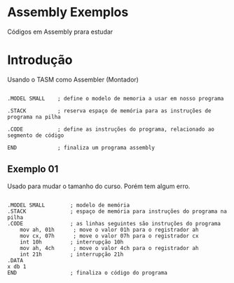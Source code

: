 # Assembly Exemplos

Códigos em Assembly prara estudar

# Introdução
Usando o TASM como Assembler (Montador)

```assembly

.MODEL SMALL    ; define o modelo de memoria a usar em nosso programa

.STACK          ; reserva espaço de memória para as instruções de programa na pilha

.CODE           ; define as instruções do programa, relacionado ao segmento de código

END             ; finaliza um programa assembly

```

## Exemplo 01

Usado para mudar o tamanho do curso. Porém tem algum erro.

````assembly

.MODEL SMALL        ; modelo de memória
.STACK              ; espaço de memória para instruções do programa na pilha
.CODE               ; as linhas seguintes são instruções do programa
    mov ah, 01h      ; move o valor 01h para o registrador ah
    mov cx, 07h      ; move o valor 07h para o registrador cx
    int 10h         ; interrupção 10h
    mov ah, 4ch      ; move o valor 4ch para o registrador ah
    int 21h         ; interrupção 21h
.DATA
x db 1
END                 ; finaliza o código do programa

````